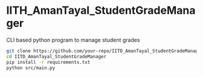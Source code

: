 # IITH_AmanTayal_StudentGradeManager
CLI based python program to manage student grades

```bash
git clone https://github.com/your-repo/IITD_AmanTayal_StudentGradeManager.git
cd IITD_AmanTayal_StudentGradeManager
pip install -r requirements.txt
python src/main.py
